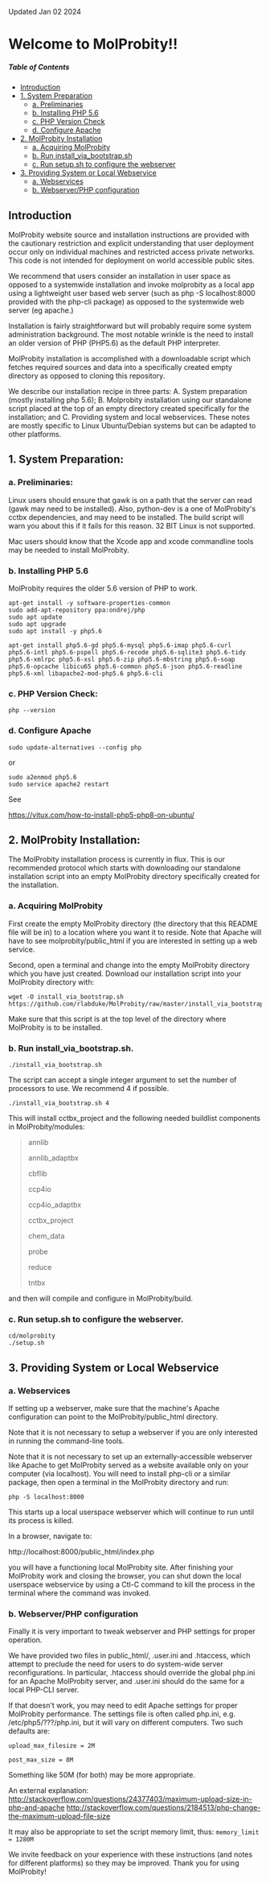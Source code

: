 Updated Jan 02 2024

# Welcome to MolProbity!!

##### Table of Contents
- [Introduction](#introduction)
- [1. System Preparation](#prepare)
    - [a. Preliminaries](#preliminaries)
    - [b. Installing PHP 5.6](#php5)
    - [c. PHP Version Check](#phpcheck)
    - [d. Configure Apache](#configureapache)
- [2. MolProbity Installation](#install)
    - [a. Acquiring MolProbity](#acquiremolprobity)
    - [b. Run install_via_bootstrap.sh](#runbootstrap)
    - [c. Run setup.sh to configure the webserver](#runsetup)
- [3. Providing System or Local Webservice](#service)
    - [a. Webservices](#webservice)
    - [b. Webserver/PHP configuration](#phpconfig)


<a name="introduction"></a>
## Introduction

MolProbity website source and installation instructions are provided with the
cautionary restriction and explicit understanding that user deployment occur
only on individual machines and restricted access private networks.
This code is not intended for deployment on world accessible public sites.

We recommend that users consider an installation in
user space as opposed to a systemwide installation and invoke molprobity
as a local app using a lightweight user based web server (such as
php -S localhost:8000 provided with the php-cli package) as opposed to the
systemwide web server (eg apache.)

Installation is fairly straightforward but will probably require some system
administration background.  The most notable wrinkle is the need to install
an older version of PHP (PHP5.6) as the default PHP interpreter.

MolProbity installation is accomplished with a downloadable script which
fetches required sources and data into a specifically created empty directory
as opposed to cloning this repository. 

We describe our installation recipe in three parts: A. System preparation
(mostly installing php 5.6); B. Molprobity installation using our standalone
script placed at the top of an empty directory created specifically for the
installation; and C. Providing system and local webservices. These notes
are mostly specific to Linux Ubuntu/Debian systems but can be adapted to
other platforms.

<a name="prepare"></a>
## 1. System Preparation:
<a name="preliminaries"></a>
### a. Preliminaries:

Linux users should ensure that gawk is on a path that the
server can read (gawk may need to be installed). Also, python-dev is a
one of MolProbity's cctbx dependencies, and may need to be installed.
The build script will warn you about this if it fails for this reason.
32 BIT Linux is not supported.

Mac users should know that the Xcode app and xcode commandline tools may be
needed to install MolProbity.
<a name="php5"></a>
### b. Installing PHP 5.6

MolProbity requires the older 5.6 version of PHP to work.

```
apt-get install -y software-properties-common
sudo add-apt-repository ppa:ondrej/php
sudo apt update
sudo apt upgrade
sudo apt install -y php5.6
```

```
apt-get install php5.6-gd php5.6-mysql php5.6-imap php5.6-curl
php5.6-intl php5.6-pspell php5.6-recode php5.6-sqlite3 php5.6-tidy
php5.6-xmlrpc php5.6-xsl php5.6-zip php5.6-mbstring php5.6-soap
php5.6-opcache libicu65 php5.6-common php5.6-json php5.6-readline
php5.6-xml libapache2-mod-php5.6 php5.6-cli 
```
<a name="phpcheck"></a>
### c. PHP Version Check:

```
php --version
```
<a name="configureapache"></a>
### d. Configure Apache
```
sudo update-alternatives --config php
```
or
```
sudo a2enmod php5.6
sudo service apache2 restart
```
See

https://vitux.com/how-to-install-php5-php8-on-ubuntu/

<a name="install"></a>
## 2. MolProbity Installation:

The MolProbity installation process is currently in flux. This is our
recommended protocol which starts with downloading our standalone
installation script into an empty MolProbity directory specifically
created for the installation.

<a name="acquiremolprobity"></a>
### a. Acquiring MolProbity 

First create the empty MolProbity directory (the directory that this
README file will be in) to a location where you want it to reside.
Note that Apache will have to see molprobity/public_html if you are
interested in setting up a web service.

Second, open a terminal and change into the empty MolProbity directory which you
have just created. Download our installation script into your MolProbity
directory with:
```
wget -O install_via_bootstrap.sh https://github.com/rlabduke/MolProbity/raw/master/install_via_bootstrap.sh
```
Make sure that this script is at the top level of the directory where
MolProbity is to be installed.

<a name="runbootstrap"></a>
### b. Run install_via_bootstrap.sh. 
```
./install_via_bootstrap.sh
```
The script can accept a single integer argument to set the number of processors
to use.  We recommend 4 if possible.
```
./install_via_bootstrap.sh 4
```
This will install cctbx_project and the following needed buildlist components
in MolProbity/modules:

> annlib
> 
> annlib_adaptbx
> 
> cbflib
> 
> ccp4io
> 
> ccp4io_adaptbx
> 
> cctbx_project
> 
> chem_data
> 
> probe
> 
> reduce
> 
> tntbx

and then will compile and configure in MolProbity/build.

<a name="runsetup"></a>
### c. Run setup.sh to configure the webserver.
```
cd/molprobity
./setup.sh
```

<a name="service"></a>
## 3. Providing System or Local Webservice

<a name="webservice"></a>
### a. Webservices

If setting up a webserver, make sure that the machine's Apache
configuration can point to the MolProbity/public_html directory.

Note that it is not necessary to setup a webserver if you are only
interested in running the command-line tools.

Note that it is not necessary to set up an externally-accessible
webserver like Apache to get MolProbity served as a website available
only on your computer (via localhost). You will need to install
php-cli or a similar package, then open a terminal in the MolProbity directory
and run:
```
php -S localhost:8000
```
This starts up a local userspace webserver which will continue to run until
its process is killed.

In a browser, navigate to:

http://localhost:8000/public_html/index.php 

you will have a functioning local MolProbity site. After finishing your
MolProbity work and closing the browser, you can shut down the local userspace
webservice by using a Ctl-C command to kill the process in the terminal
where the command was invoked. 

<a name="phpconfig"></a>

### b. Webserver/PHP configuration

Finally it is very important to tweak webserver and PHP settings
for proper operation. 

We have provided two files in public_html/, .user.ini and .htaccess,
which attempt to preclude the need for users to do system-wide server
reconfigurations.  In particular, .htaccess should override the global
php.ini for an Apache MolProbity server, and .user.ini should do the
same for a local PHP-CLI server.

If that doesn't work, you may need to edit Apache settings for proper
MolProbity performance.  The settings file is often called php.ini,
e.g. /etc/php5/???/php.ini, but it will vary on different computers.
Two such defaults are:

`upload_max_filesize = 2M`

`post_max_size = 8M`

Something like 50M (for both) may be more appropriate.

An external explanation:
http://stackoverflow.com/questions/24377403/maximum-upload-size-in-php-and-apache
http://stackoverflow.com/questions/2184513/php-change-the-maximum-upload-file-size

It may also be appropriate to set the script memory limit, thus:
`memory_limit = 1280M`

We invite feedback on your experience with these instructions (and notes
for different platforms) so they may be improved. Thank you for using
MolProbity!
